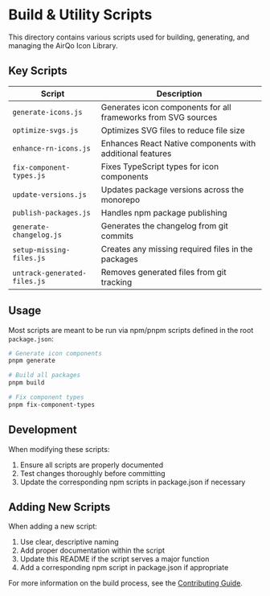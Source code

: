 # Build & Utility Scripts

This directory contains various scripts used for building, generating, and managing the AirQo Icon Library.

## Key Scripts

| Script                       | Description                                                   |
| ---------------------------- | ------------------------------------------------------------- |
| `generate-icons.js`          | Generates icon components for all frameworks from SVG sources |
| `optimize-svgs.js`           | Optimizes SVG files to reduce file size                       |
| `enhance-rn-icons.js`        | Enhances React Native components with additional features     |
| `fix-component-types.js`     | Fixes TypeScript types for icon components                    |
| `update-versions.js`         | Updates package versions across the monorepo                  |
| `publish-packages.js`        | Handles npm package publishing                                |
| `generate-changelog.js`      | Generates the changelog from git commits                      |
| `setup-missing-files.js`     | Creates any missing required files in the packages            |
| `untrack-generated-files.js` | Removes generated files from git tracking                     |

## Usage

Most scripts are meant to be run via npm/pnpm scripts defined in the root `package.json`:

```bash
# Generate icon components
pnpm generate

# Build all packages
pnpm build

# Fix component types
pnpm fix-component-types
```

## Development

When modifying these scripts:

1. Ensure all scripts are properly documented
2. Test changes thoroughly before committing
3. Update the corresponding npm scripts in package.json if necessary

## Adding New Scripts

When adding a new script:

1. Use clear, descriptive naming
2. Add proper documentation within the script
3. Update this README if the script serves a major function
4. Add a corresponding npm script in package.json if appropriate

For more information on the build process, see the [Contributing Guide](../docs/CONTRIBUTING.md).
